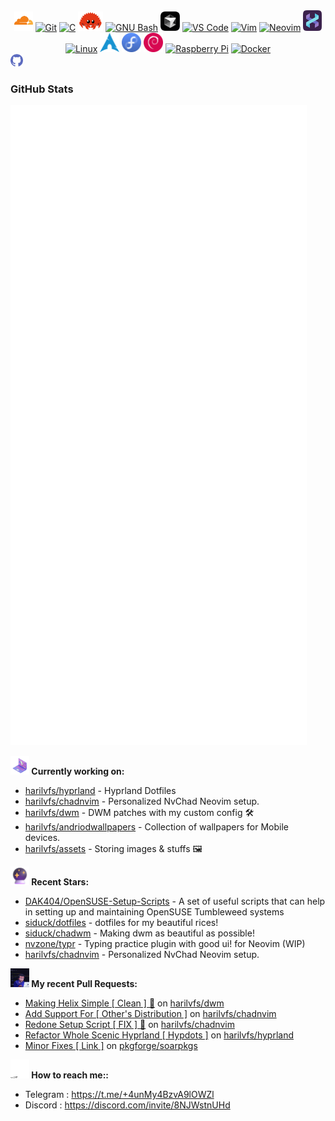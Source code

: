 
<div align="center">
<a href="https://www.cloudflare.com/" target="_blank" rel="noreferrer"><img src="https://github.com/harilvfs/assets/blob/main/harilvfs/cloudflare.png" width="30" height="31" alt="Cloudflare" /></a> <a href="https://git-scm.com/" target="_blank" rel="noreferrer"><img src="https://raw.githubusercontent.com/danielcranney/readme-generator/main/public/icons/skills/git-colored.svg" width="30" height="30" alt="Git" /></a> <a href="https://docs.microsoft.com/en-us/cpp/?view=msvc-170" target="_blank" rel="noreferrer"><img src="https://raw.githubusercontent.com/danielcranney/readme-generator/main/public/icons/skills/c-colored.svg" width="30" height="30" alt="C" /></a>  <a href="https://www.rust-lang.org/" target="_blank" rel="noreferrer"><img src="https://github.com/harilvfs/assets/blob/main/harilvfs/rust.png" width="40" height="31" alt="Rust" /></a> <a href="https://www.gnu.org/software/bash/" target="_blank" rel="noreferrer"><img src="https://raw.githubusercontent.com/danielcranney/readme-generator/main/public/icons/skills/gnubash-colored.svg" width="31" height="31" alt="GNU Bash" /></a> <a href="https://www.cursor.com/" target="_blank" rel="noreferrer"><img src="https://raw.githubusercontent.com/harilvfs/assets/refs/heads/main/harilvfs/cursor.svg" width="31" height="31" alt="cursor" /></a> <a href="https://code.visualstudio.com/" target="_blank" rel="noreferrer"><img src="https://raw.githubusercontent.com/danielcranney/readme-generator/main/public/icons/skills/visualstudiocode-colored.svg" width="31" height="31" alt="VS Code" /></a> <a href="https://www.vim.org/" target="_blank" rel="noreferrer"><img src="https://raw.githubusercontent.com/danielcranney/readme-generator/main/public/icons/skills/vim-colored.svg" width="31" height="31" alt="Vim" /></a> <a href="https://neovim.io/" target="_blank" rel="noreferrer"><img src="https://raw.githubusercontent.com/danielcranney/readme-generator/main/public/icons/skills/neovim-colored.svg" width="31" height="31" alt="Neovim" /></a> <a href="https://helix-editor.com/" target="_blank" rel="noreferrer"><img src="https://github.com/harilvfs/assets/blob/main/harilvfs/helix.png" width="30" height="33" alt="helix" /></a> <a href="https://www.linux.org" target="_blank" rel="noreferrer"><img src="https://raw.githubusercontent.com/danielcranney/readme-generator/main/public/icons/skills/linux-colored.svg" width="31" height="31" alt="Linux" /></a> <a href="https://archlinux.org/" target="_blank" rel="noreferrer"><img src="https://github.com/harilvfs/assets/blob/main/harilvfs/archx.png" width="31" height="31" alt="archlinux" /></a> <a href="https://fedoraproject.org/" target="_blank" rel="noreferrer"><img src="https://github.com/harilvfs/assets/blob/main/harilvfs/fedora.png" width="31" height="31" alt="fedora" /></a> <a href="https://www.debian.org/" target="_blank" rel="noreferrer"><img src="https://github.com/harilvfs/assets/blob/main/harilvfs/debianx.png" width="31" height="31" alt="Debian" /></a> <a href="https://www.raspberrypi.org/" target="_blank" rel="noreferrer"><img src="https://raw.githubusercontent.com/danielcranney/readme-generator/main/public/icons/skills/raspberrypi-colored.svg" width="31" height="31" alt="Raspberry Pi" /></a> <a href="https://www.docker.com/" target="_blank" rel="noreferrer"><img src="https://raw.githubusercontent.com/danielcranney/readme-generator/main/public/icons/skills/docker-colored.svg" width="31" height="31" alt="Docker" /></a>
</div>

<img src='https://github.com/harilvfs/assets/blob/main/harilvfs/noseek.png' width="20"> 
  
### GitHub Stats 

<p align="left"><img src="https://raw.githubusercontent.com/harilvfs/harilvfs/refs/heads/main/github-metrics.svg" /></p>

<strong><img src='https://github.com/harilvfs/assets/blob/main/github-gifs/242390692-0b335028-1d3d-4ee5-b5b3-a373d499be7e.gif' width="30"> Currently working on: </strong>

- [harilvfs/hyprland](https://github.com/harilvfs/hyprland) - Hyprland Dotfiles 
- [harilvfs/chadnvim](https://github.com/harilvfs/chadnvim) - Personalized NvChad Neovim setup. 
- [harilvfs/dwm](https://github.com/harilvfs/dwm) -   DWM patches with my custom config 🛠️
- [harilvfs/andriodwallpapers](https://github.com/harilvfs/andriodwallpapers) - Collection of wallpapers for Mobile devices.
- [harilvfs/assets](https://github.com/harilvfs/assets) - Storing images &amp; stuffs  🖼️

<strong><img src='https://github.com/harilvfs/assets/blob/main/images/Crystal%20Ball.png' width="30"> Recent Stars: </strong>

- [DAK404/OpenSUSE-Setup-Scripts](https://github.com/DAK404/OpenSUSE-Setup-Scripts) - A set of useful scripts that can help in setting up and maintaining OpenSUSE Tumbleweed systems
- [siduck/dotfiles](https://github.com/siduck/dotfiles) - dotfiles for my beautiful rices!
- [siduck/chadwm](https://github.com/siduck/chadwm) - Making dwm as beautiful as possible! 
- [nvzone/typr](https://github.com/nvzone/typr) - Typing practice plugin with good ui! for Neovim (WIP)
- [harilvfs/chadnvim](https://github.com/harilvfs/chadnvim) - Personalized NvChad Neovim setup. 

<strong><img src='https://github.com/harilvfs/assets/blob/main/github-gifs/212898774-0a96dc1d-c908-4ce8-9dd7-a71aab6e1c2b.gif' width="30"> My recent Pull Requests: </strong>

- [Making Helix Simple [ Clean ] 🧹](https://github.com/harilvfs/dwm/pull/14) on [harilvfs/dwm](https://github.com/harilvfs/dwm)
- [Add Support For [ Other&#39;s Distribution ]](https://github.com/harilvfs/chadnvim/pull/2) on [harilvfs/chadnvim](https://github.com/harilvfs/chadnvim)
- [Redone Setup Script [ FIX ]  🐛](https://github.com/harilvfs/chadnvim/pull/1) on [harilvfs/chadnvim](https://github.com/harilvfs/chadnvim)
- [Refactor Whole Scenic Hyprland [ Hypdots ]](https://github.com/harilvfs/hyprland/pull/2) on [harilvfs/hyprland](https://github.com/harilvfs/hyprland)
- [Minor Fixes [ Link ]](https://github.com/pkgforge/soarpkgs/pull/145) on [pkgforge/soarpkgs](https://github.com/pkgforge/soarpkgs)

<strong><img src='https://github.com/harilvfs/assets/blob/main/github-gifs/238201078-6f564d9a-467a-4bba-ad3a-8527c8ab79ae.gif' width="30"> How to reach me:: </strong>
  - Telegram   : <https://t.me/+4unMy4BzvA9lOWZl>
  - Discord    : <https://discord.com/invite/8NJWstnUHd>

